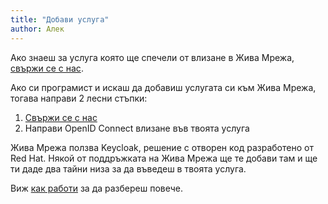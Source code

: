 ```yaml
---
title: "Добави услуга"
author: Алек
---
```


Ако знаеш за услуга която ще спечели от влизане в Жива Мрежа, [свържи се с нас]().

Ако си програмист и искаш да добавиш услугата си към Жива Мрежа, тогава направи 2 лесни стъпки:

1. [Свържи се с нас]()
2. Направи OpenID Connect влизане във твоята услуга

Жива Мрежа ползва Keycloak, решение с отворен код разработено от Red Hat. Някой от поддръжката на Жива Мрежа ще те добави там и ще ти даде два тайни низа за да въведеш в твоята услуга.

Виж [как работи](/как-работи) за да разбереш повече.
